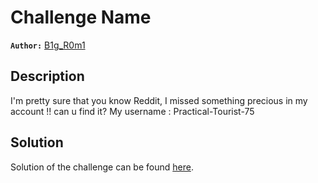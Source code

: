 # Challenge Name

**`Author:`** [B1g_R0m1](https://github.com/AbdouRoumi)

## Description
I'm pretty sure that you know Reddit, I missed something precious in my account !! can u find it?
My username : Practical-Tourist-75

## Solution

Solution of the challenge can be found [here](solution/).
